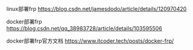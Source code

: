 linux部署frp
https://blog.csdn.net/jamesdodo/article/details/120970420

docker部署frp
https://blog.csdn.net/qq_38983728/article/details/103595506

docker部署frp官方文档
https://www.itcoder.tech/posts/docker-frp/
